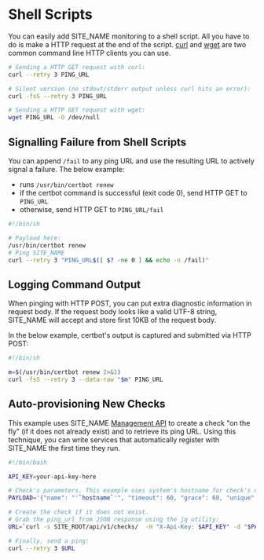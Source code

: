 # Shell Scripts

You can easily add SITE_NAME monitoring to a shell script. All you
have to do is make a HTTP request at the end of the script.
[curl](https://curl.haxx.se/docs/manpage.html) and
[wget](https://www.gnu.org/software/wget/manual/wget.html)
are two common command line HTTP clients you can use.

```bash
# Sending a HTTP GET request with curl:
curl --retry 3 PING_URL

# Silent version (no stdout/stderr output unless curl hits an error):
curl -fsS --retry 3 PING_URL

# Sending a HTTP GET request with wget:
wget PING_URL -O /dev/null
```

## Signalling Failure from Shell Scripts

You can append `/fail` to any ping URL and  use the resulting URL to actively
signal a failure. The below example:

* runs `/usr/bin/certbot renew`
* if the certbot command is successful (exit code 0), send HTTP GET to `PING_URL`
* otherwise, send HTTP GET to `PING_URL/fail`

```bash
#!/bin/sh

# Payload here:
/usr/bin/certbot renew
# Ping SITE_NAME
curl --retry 3 "PING_URL$([ $? -ne 0 ] && echo -n /fail)"
```

## Logging Command Output

When pinging with HTTP POST, you can put extra diagnostic information in request
body. If the request body looks like a valid UTF-8 string, SITE_NAME
will accept and store first 10KB of the request body.

In the below example, certbot's output is captured and submitted via HTTP POST:

```bash
#!/bin/sh

m=$(/usr/bin/certbot renew 2>&1)
curl -fsS --retry 3 --data-raw "$m" PING_URL
```

## Auto-provisioning New Checks

This example uses SITE_NAME [Management API](../api/) to create a check "on the fly"
(if it does not already exist) and to retrieve its ping URL.
Using this technique, you can write services that automatically
register with SITE_NAME the first time they run.


```bash
#!/bin/bash

API_KEY=your-api-key-here

# Check's parameters. This example uses system's hostname for check's name.
PAYLOAD='{"name": "'`hostname`'", "timeout": 60, "grace": 60, "unique": ["name"]}'

# Create the check if it does not exist.
# Grab the ping_url from JSON response using the jq utility:
URL=`curl -s SITE_ROOT/api/v1/checks/  -H "X-Api-Key: $API_KEY" -d "$PAYLOAD"  | jq -r .ping_url`

# Finally, send a ping:
curl --retry 3 $URL
```
